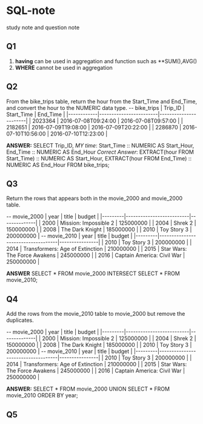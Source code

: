 # SQL-note
study note and question note
## Q1
1. **having** can be used in aggregation and function such as **SUM(),AVG()
2. **WHERE** cannot be used in aggregation
## Q2
From the bike_trips table, return the hour from the Start_Time and End_Time, and convert the hour to the NUMERIC data type.
-- bike_trips
|   Trip_ID  |   Start_Time           |   End_Time            |
|------------|------------------------|-----------------------|
|   2023364  |   2016-07-08T09:24:00  |   2016-07-08T09:57:00 |
|   2182651  |   2016-07-09T19:08:00  |   2016-07-09T20:22:00 |
|   2286870  |   2016-07-10T10:56:00  |   2016-07-10T12:23:00 |

**ANSWER:**
SELECT Trip_ID,
      *MY time*:
      Start_Time :: NUMERIC AS Start_Hour,
      End_Time :: NUMERIC AS End_Hour
      *Correct Answer*:
      EXTRACT(hour FROM Start_Time) :: NUMERIC AS Start_Hour,
      EXTRACT(hour FROM End_Time) :: NUMERIC AS End_Hour
FROM bike_trips;

## Q3
Return the rows that appears both in the movie_2000 and movie_2000 table.

-- movie_2000
| year    | title                    | budget       |
|---------|--------------------------|--------------|
|   2000  |   Mission: Impossible 2  |   125000000  |
|   2004  |   Shrek 2                |   150000000  |
|   2008  |   The Dark Knight        |   185000000  |
|   2010  |   Toy Story 3            |   200000000  |
-- movie_2010
|   year  |   title                            |   budget       |
|---------|------------------------------------|----------------|
|   2010  |   Toy Story 3                      |   200000000    |
|   2014  |   Transformers: Age of Extinction  |   210000000    |
|   2015  |   Star Wars: The Force Awakens     |   245000000    |
|   2016  |   Captain America: Civil War       |   250000000    |

**ANSWER**
SELECT *
FROM movie_2000 
INTERSECT 
SELECT *
FROM movie_2010;

## Q4
Add the rows from the movie_2010 table to movie_2000 but remove the duplicates.

-- movie_2000
| year    | title                    | budget       |
|---------|--------------------------|--------------|
|   2000  |   Mission: Impossible 2  |   125000000  |
|   2004  |   Shrek 2                |   150000000  |
|   2008  |   The Dark Knight        |   185000000  |
|   2010  |   Toy Story 3            |   200000000  |
-- movie_2010
|   year  |   title                            |   budget       |
|---------|------------------------------------|----------------|
|   2010  |   Toy Story 3                      |   200000000    |
|   2014  |   Transformers: Age of Extinction  |   210000000    |
|   2015  |   Star Wars: The Force Awakens     |   245000000    |
|   2016  |   Captain America: Civil War       |   250000000    |

**ANSWER:**
SELECT *
FROM movie_2000
UNION 
SELECT *
FROM movie_2010
ORDER BY year;

## Q5
